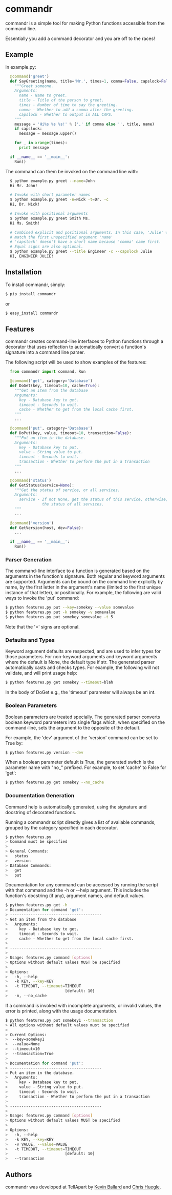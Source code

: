 commandr
========

commandr is a simple tool for making Python functions accessible from the
command line.

Essentially you add a command decorator and you are off to the races!

Example
-------
In example.py:
```python
  @command('greet')
  def SayGreeting(name, title='Mr.', times=1, comma=False, capslock=False):
    """Greet someone.
    Arguments:
      name - Name to greet.
      title - Title of the person to greet.
      times - Number of time to say the greeting.
      comma - Whether to add a comma after the greeting.
      capslock - Whether to output in ALL CAPS.
    """
    message = 'Hi%s %s %s!' % (',' if comma else '', title, name)
    if capslock:
      message = message.upper()

    for _ in xrange(times):
      print message

  if __name__ == '__main__':
    Run()
````

The command can them be invoked on the command line with:
```bash
  $ python example.py greet --name=John
  Hi Mr. John!

  # Invoke with short parameter names
  $ python example.py greet -n=Nick -t=Dr. -c
  Hi, Dr. Nick!

  # Invoke with positional arguments
  $ python example.py greet Smith Ms.
  Hi Ms. Smith!

  # Combined explicit and positional arguments. In this case, 'Julie' will
  # match the first unspecified argument 'name'
  # 'capslock' doesn't have a short name because 'comma' came first.
  # Equal signs are also optional.
  $ python example.py greet --title Engineer -c --capslock Julie
  HI, ENGINEER JULIE!
```

Installation
------------

To install commandr, simply:
```bash
$ pip install commandr
```
or
```bash
$ easy_install commandr
```

Features
--------

commandr creates command-line interfaces to Python functions through a decorator
that uses reflection to automatically convert a function's signature into a
command line parser.

The following script will be used to show examples of the features:

```python
  from commandr import command, Run

  @command('get', category='Database')
  def DoGet(key, timeout=10, cache=True):
    """Get an item from the database
    Arguments:
      key - Database key to get.
      timeout - Seconds to wait.
      cache - Whether to get from the local cache first.
    """
    ...

  @command('put', category='Database')
  def DoPut(key, value, timeout=10, transaction=False):
    """Put an item in the database.
    Arguments:
      key - Database key to put.
      value - String value to put.
      timeout - Seconds to wait.
      transaction - Whether to perform the put in a transaction
    """
    ...

  @command('status')
  def GetStatus(service=None):
    """Get the status of service, or all services.
    Arguments:
      service - If not None, get the status of this service, otherwise, get
                the status of all services.
    """
    ...

  @command('version')
  def GetVersion(host, dev=False):
    ...

  if __name__ == '__main__':
    Run()
```

### Parser Generation

The command-line interface to a function is generated based on the arguments in
the function's signature. Both regular and keyword arguments are supported.
Arguments can be bound on the command line explicitly by name, by the first
letter in the argument's name (limited to the first unique instance of that
letter), or positionally. For example, the following are valid ways to invoke
the 'put' command:
```bash
$ python features.py put --key=somekey --value somevalue
$ python features.py put -k somekey -v somevalue
$ python features.py put somekey somevalue -t 5
```
Note that the '=' signs are optional.

### Defaults and Types

Keyword argument defaults are respected, and are used to infer types for those
parameters. For non-keyword arguments and keyword arguments where the default
is None, the default type if str. The generated parser automatically casts
and checks types. For example, the following will not validate, and will print
usage help:
```bash
$ python features.py get somekey --timeout=blah
```
In the body of DoGet e.g., the 'timeout' parameter will always be an int.

### Boolean Parameters

Boolean parameters are treated specially. The generated parser converts boolean
keyword parameters into single flags which, when specified on the command-line,
sets the argument to the opposite of the default.

For example, the 'dev' argument of the 'version' command can be set to True by:
```bash
$ python features.py version --dev
```
When a boolean parameter default is True, the generated switch is the parameter
name with "no_" prefixed. For example, to set 'cache' to False for 'get':
```bash
$ python features.py get somekey --no_cache
```

### Documentation Generation

Command help is automatically generated, using the signature and docstring of
decorated functions.

Running a commandr script directly gives a list of available commands, grouped
by the category specified in each decorator.
```bash
$ python features.py
> Command must be specified
>
> General Commands:
>   status
>   version
> Database Commands:
>   get
>   put
```

Documentation for any command can be accessed by running the script with that
command and the -h or --help argument. This includes the function's docstring
(if any), argument names, and default values.
```bash
$ python features.py get -h
> Documentation for command 'get':
> ----------------------------------------
> Get an item from the database
>   Arguments:
>     key - Database key to get.
>     timeout - Seconds to wait.
>     cache - Whether to get from the local cache first.
>
> ----------------------------------------
>
> Usage: features.py command [options]
> Options without default values MUST be specified
>
> Options:
>   -h, --help
>   -k KEY, --key=KEY
>   -t TIMEOUT, --timeout=TIMEOUT
>                         [default: 10]
>   -n, --no_cache
```

If a command is invoked with incomplete arguments, or invalid values, the error
is printed, along with the usage documentation.

```bash
$ python features.py put somekey1 --transaction
> All options without default values must be specified
>
> Current Options:
>  --key=somekey1
>  --value=None
>  --timeout=10
>  --transaction=True
>
> Documentation for command 'put':
> ----------------------------------------
> Put an item in the database.
>   Arguments:
>     key - Database key to put.
>     value - String value to put.
>     timeout - Seconds to wait.
>     transaction - Whether to perform the put in a transaction
>
> ----------------------------------------
>
> Usage: features.py command [options]
> Options without default values MUST be specified
>
> Options:
>   -h, --help
>   -k KEY, --key=KEY
>   -v VALUE, --value=VALUE
>   -t TIMEOUT, --timeout=TIMEOUT
>                         [default: 10]
>   --transaction
```

Authors
-------
commandr was developed at TellApart by [Kevin Ballard](https://github.com/kevinballard) and [Chris Huegle](https://github.com/chuegle).
